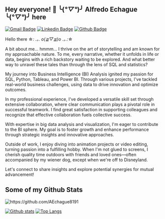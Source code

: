 ## Hey everyone! 👋 ╰(*°▽°*)╯  Alfredo  Echague  ╰(*°▽°*)╯ here 
[![Gmail Badge](https://img.shields.io/badge/-a.j.echague@gmail.com-c14438?style=flat&logo=Gmail&logoColor=white&link=mailto:a.j.echague@gmail.com)](mailto:a.j.echague@gmail.com) 
[![Linkedin Badge](https://img.shields.io/badge/-https://www.linkedin.com/in/alfredoechague/-0072b1?style=flat&logo=Linkedin&logoColor=white&link=https://www.linkedin.com/in/https://www.linkedin.com/in/alfredoechague//)](https://www.linkedin.com/in/https://www.linkedin.com/in/alfredoechague//) [![Github Badge](https://img.shields.io/badge/-https://github.com/AEchague8191-grey?style=flat&logo=github&logoColor=white&link=https://github.com/https://github.com/AEchague8191/)](https://www.github.com/https://github.com/AEchague8191/) <p align='left'>Hello there  ☆*: .｡. o(≧▽≦)o .｡.:*☆

A bit about me... hmmm...
I thrive on the art of storytelling and am known for my approachable nature. To me, every narrative, whether it unfolds in life or data, begins with a rich backstory waiting to be explored. And what better way to unravel these tales than through the lens of SQL and statistics?

My journey into Business Intelligence (BI) Analysis ignited my passion for SQL, Python, Tableau, and Power BI. Through various projects, I've tackled real-world business challenges, using data to drive innovation and optimize outcomes.

In my professional experience, I've developed a versatile skill set through extensive collaboration, where clear communication plays a pivotal role in successful teamwork. I find great satisfaction in supporting colleagues and recognize that effective collaboration fuels collective success.

With expertise in big data analysis and visualization, I'm eager to contribute to the BI sphere. My goal is to foster growth and enhance performance through strategic insights and innovative approaches.

Outside of work, I enjoy diving into animation projects or video editing, turning passion into a fulfilling hobby. When I'm not glued to screens, I cherish quality time outdoors with friends and loved ones—often accompanied by my wiener dog, except when we're off to Disneyland.

Let's connect to share insights and explore potential synergies for mutual advancement!</p>
## Some of my Github Stats
<p align=left> <img src=https://komarev.com/ghpvc/?username=https://github.com/AEchague8191 alt=https://github.com/AEchague8191 /> </p>

[![Github stats](https://github-readme-stats.vercel.app/api?username=https://github.com/AEchague8191&show_icons=true&include_all_commits=true)](https://github.com/https://github.com/AEchague8191/github-readme-stats)
[![Top Langs](https://github-readme-stats.vercel.app/api/top-langs/?username=https://github.com/AEchague8191&layout=compact)](https://github.com/https://github.com/AEchague8191/github-readme-stats)
